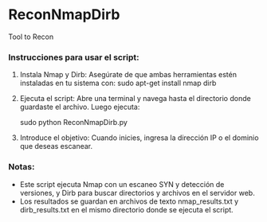# ReconNmapDirb
Tool to Recon

### Instrucciones para usar el script:

1. Instala Nmap y Dirb: Asegúrate de que ambas herramientas estén instaladas en tu sistema con:
   sudo apt-get install nmap dirb
  
2. Ejecuta el script: Abre una terminal y navega hasta el directorio donde guardaste el archivo. Luego ejecuta:

   sudo python ReconNmapDirb.py
   
3. Introduce el objetivo: Cuando inicies, ingresa la dirección IP o el dominio que deseas escanear.

### Notas:
- Este script ejecuta Nmap con un escaneo SYN y detección de versiones, y Dirb para buscar directorios y archivos en el servidor web.
- Los resultados se guardan en archivos de texto nmap_results.txt y dirb_results.txt en el mismo directorio donde se ejecuta el script.

